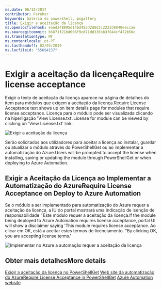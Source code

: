 ```yaml
---
ms.date: 06/12/2017
contributor: Farehar
keywords: Galeria do powershell, psgallery
title: Exigir a aceitação da licença
ms.openlocfilehash: eaed248895d14bd455d2d8d3c2222d8848eeccae
ms.sourcegitcommit: b6871f21bd666f9cd71dd336bb3f844cf472b56c
ms.translationtype: MT
ms.contentlocale: pt-PT
ms.lasthandoff: 02/03/2019
ms.locfileid: "55684137"
---
```

# <a name="require-license-acceptance"></a><span data-ttu-id="f8a99-103">Exigir a aceitação da licença</span><span class="sxs-lookup"><span data-stu-id="f8a99-103">Require license acceptance</span></span>

<span data-ttu-id="f8a99-104">Exigir o texto de aceitação da licença aparece na página de detalhes do item para módulos que exigem a aceitação da licença.</span><span class="sxs-lookup"><span data-stu-id="f8a99-104">Require License Acceptance text shows up on item details page for modules that require license acceptance.</span></span> <span data-ttu-id="f8a99-105">Licença para o módulo pode ser visualizada clicando na hiperligação 'View License.txt'.</span><span class="sxs-lookup"><span data-stu-id="f8a99-105">License for module can be viewed by clicking on 'View License.txt' link.</span></span>

![Exigir a aceitação da licença](../../Images/RequireLicenseAcceptance.png)

<span data-ttu-id="f8a99-107">Serão solicitados aos utilizadores para aceitar a licença ao instalar, guardar ou atualizar o módulo através do PowerShellGet ou ao implementar a automatização do Azure.</span><span class="sxs-lookup"><span data-stu-id="f8a99-107">Users will be prompted to accept the license when installing, saving or updating the module through PowerShellGet or when deploying to Azure Automation.</span></span>

## <a name="require-license-acceptance-on-deploy-to-azure-automation"></a><span data-ttu-id="f8a99-108">Exigir a Aceitação da Licença ao Implementar a Automatização do Azure</span><span class="sxs-lookup"><span data-stu-id="f8a99-108">Require License Acceptance on Deploy to Azure Automation</span></span>

<span data-ttu-id="f8a99-109">Se o módulo a ser implementado para automatização do Azure requer a aceitação da licença, a IU do portal mostrará uma indicação de isenção de responsabilidade ' Este módulo requer a aceitação da licença.</span><span class="sxs-lookup"><span data-stu-id="f8a99-109">If the module being deployed to Azure Automation requires license acceptance, portal UI will show a disclaimer saying 'This module requires license acceptance.</span></span> <span data-ttu-id="f8a99-110">Ao clicar em OK, está a aceitar estes termos de licenciamento. "</span><span class="sxs-lookup"><span data-stu-id="f8a99-110">By clicking OK, you are accepting license terms.'</span></span>

![Implementar no Azure a automação requer a aceitação da licença](../../Images/DeployToAzureAutomationRequireLicenseAcceptanceDisclaimer.png)

## <a name="more-details"></a><span data-ttu-id="f8a99-112">Obter mais detalhes</span><span class="sxs-lookup"><span data-stu-id="f8a99-112">More details</span></span>

<span data-ttu-id="f8a99-113">[Exigir a aceitação da licença no PowerShellGet](../../concepts/module-license-acceptance.md)
[Web site da automatização do Azure](/azure/automation)</span><span class="sxs-lookup"><span data-stu-id="f8a99-113">[Require License Acceptance in PowerShellGet](../../concepts/module-license-acceptance.md)
[Azure Automation website](/azure/automation)</span></span>
